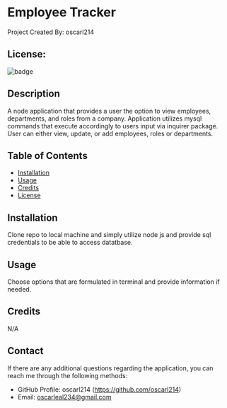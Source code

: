 # Employee Tracker
  Project Created By: oscarl214
## License:
![badge](https://img.shields.io/badge/license-None-green)

## Description

A node application that provides a user the option to view employees, departments, and roles from a company. Application utilizes mysql commands that execute accordingly to users input via inquirer package. User can either view, update, or add employees, roles or departments. 

## Table of Contents

- [Installation](#installation)
- [Usage](#usage)
- [Credits](#credits)
- [License](#license)

## Installation
Clone repo to local machine and simply utilize node js and provide sql credentials to be able to access datatbase. 

## Usage

Choose options that are formulated in terminal and provide information if needed.

## Credits

N/A

## Contact
If there are any additional questions regarding the application, you can reach me through the following methods:
- GitHub Profile: oscarl214 (https://github.com/oscarl214)
- Email: oscarleal234@gmail.com

